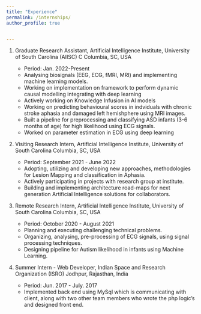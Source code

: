 ```yaml
---
title: "Experience"
permalink: /internships/
author_profile: true


---
```


1. Graduate Research Assistant, Artificial Intelligence Institute, University of South Carolina (AIISC) C        Columbia, SC, USA
   * Period: Jan. 2022-Present
   * Analysing biosignals (EEG, ECG, fMRI, MRI) and implementing machine learning models.
   * Working on implementation on framework to perform dynamic causal modelling integrating with
   deep learning
   * Actively working on Knowledge Infusion in AI models
   * Working on predicting behavioural scores in indviduals with chronic stroke aphasia and damaged
   left hemishphere using MRI images.
   * Built a pipeline for preprocessing and classifying ASD infants (3-6 months of age) for high likelihood
   using ECG signals.
   * Worked on parameter estimation in ECG using deep learning
3. Visiting Research Intern, Artificial Intelligence Institute, University of South Carolina Columbia, SC, USA
   * Period: September 2021 - June 2022
   * Adopting, utilizing and developing new approaches, methodologies for Lesion Mapping and
   classification in Aphasia.
   * Actively participating in projects with research group at institute.
   * Building and implementing architecture road-maps for next generation Artificial Intelligence
   solutions for collaborators.
4. Remote Research Intern, Artificial Intelligence Institute, University of South Carolina Columbia, SC, USA
   * Period: October 2020 - August 2021
   * Planning and executing challenging technical problems.
   * Organizing, analysing, pre-processing of ECG signals, using signal processing techniques.
   * Designing pipeline for Autism likelihood in infants using Machine Learning.

5. Summer Intern - Web Developer, Indian Space and Research Organization (ISRO) Jodhpur, Rajasthan, India
   * Period: Jun. 2017 - July. 2017
   * Implemented back end using MySql which is communicating with client, along with two other
   team members who wrote the php logic’s and designed front end.

